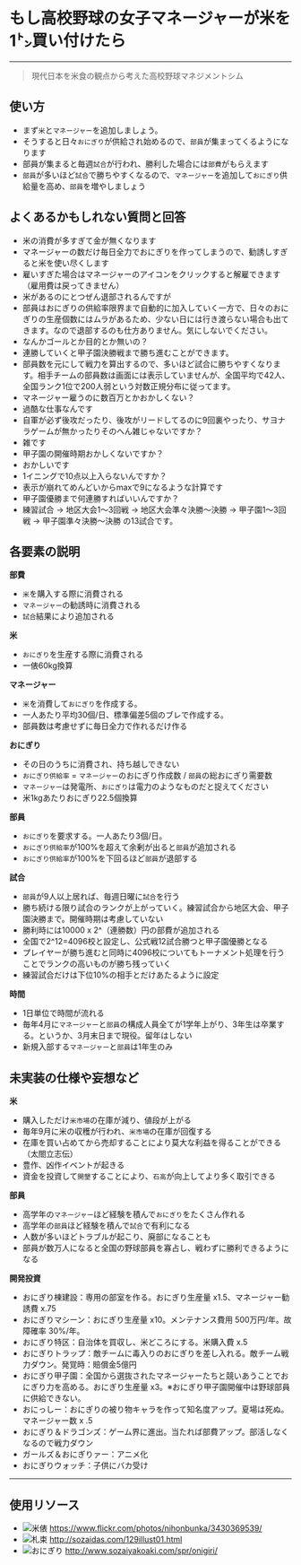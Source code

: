 # もし高校野球の女子マネージャーが米を1㌧買い付けたら

----

> 現代日本を米食の観点から考えた高校野球マネジメントシム

## 使い方

* まず`米`と`マネージャー`を追加しましょう。
* そうすると日々`おにぎり`が供給され始めるので、`部員`が集まってくるようになります
* 部員が集まると毎週`試合`が行われ、勝利した場合には`部費`がもらえます
* `部員`が多いほど`試合`で勝ちやすくなるので、`マネージャー`を追加して`おにぎり`供給量を高め、`部員`を増やしましょう

## よくあるかもしれない質問と回答

* 米の消費が多すぎて金が無くなります
 * マネージャーの数だけ毎日全力でおにぎりを作ってしまうので、勧誘しすぎると米を使い尽くします
 * 雇いすぎた場合はマネージャーのアイコンをクリックすると解雇できます（雇用費は戻ってきません）
* 米があるのにとつぜん退部されるんですが
 * 部員はおにぎりの供給率限界まで自動的に加入していく一方で、日々のおにぎりの生産個数にはムラがあるため、少ない日には行き渡らない場合も出てきます。なので退部するのも仕方ありません。気にしないでください。
* なんかゴールとか目的とか無いの？
 * 連勝していくと甲子園決勝戦まで勝ち進むことができます。
 * 部員数を元にして戦力を算出するので、多いほど試合に勝ちやすくなります。相手チームの部員数は画面には表示していませんが、全国平均で42人、全国ランク1位で200人弱という対数正規分布に従ってます。
* マネージャー雇うのに数百万とかおかしくない？
 * 過酷な仕事なんです
* 自軍が必ず後攻だったり、後攻がリードしてるのに9回裏やったり、サヨナラゲームが無かったりそのへん雑じゃないですか？
 * 雑です
* 甲子園の開催時期おかしくないですか？
 * おかしいです
* 1イニングで10点以上入らないんですか？
 * 表示が崩れてめんどいからmaxで9になるような計算です
* 甲子園優勝まで何連勝すればいいんですか？
 * 練習試合 → 地区大会1〜3回戦 → 地区大会準々決勝〜決勝 → 甲子園1〜3回戦 → 甲子園準々決勝〜決勝 の13試合です。

## 各要素の説明

**部費**

* `米`を購入する際に消費される
* `マネージャー`の勧誘時に消費される
* `試合`結果により追加される

**米**

* `おにぎり`を生産する際に消費される
* 一俵60kg換算

**マネージャー**

* `米`を消費して`おにぎり`を作成する。
* 一人あたり平均30個/日、標準偏差5個のブレで作成する。
* 部員数は考慮せずに毎日全力で作れるだけ作る

**おにぎり**

* その日のうちに消費され、持ち越しできない
* `おにぎり供給率` = `マネージャー`のおにぎり作成数 / `部員`の総おにぎり需要数
* `マネージャー`は発電所、`おにぎり`は電力のようなものだと捉えてください
* 米1kgあたりおにぎり22.5個換算

**部員**

* `おにぎり`を要求する。一人あたり3個/日。
* `おにぎり供給率`が100%を超えて余剰が出ると`部員`が追加される
* `おにぎり供給率`が100%を下回るほど`部員`が退部する

**試合**

* `部員`が9人以上居れば、毎週日曜に`試合`を行う
* 勝ち続ける限り試合のランクが上がっていく。練習試合から地区大会、甲子園決勝まで。開催時期は考慮していない
* 勝利時には10000 x 2^（連勝数）円の部費が追加される
* 全国で2^12=4096校と設定し、公式戦12試合勝つと甲子園優勝となる
* プレイヤーが勝ち進むと同時に4096校についてもトーナメント処理を行うことでランクの高いものが勝ち残っていく
* 練習試合だけは下位10%の相手とだけあたるように設定

**時間**

* 1日単位で時間が流れる
* 毎年4月に`マネージャー`と`部員`の構成人員全てが1学年上がり、3年生は卒業する。というか、3月末日まで現役。留年はしない
* 新規入部する`マネージャー`と`部員`は1年生のみ

## 未実装の仕様や妄想など

**米**

* 購入しただけ`米市場`の在庫が減り、値段が上がる
* 毎年9月に米の収穫が行われ、`米市場`の在庫が回復する
* 在庫を買い占めてから売却することにより莫大な利益を得ることができる（太閤立志伝）
* 豊作、凶作イベントが起きる
* 資金を投資して`開墾`することにより、`石高`が向上してより多く取引できる

**部員**

* 高学年の`マネージャー`ほど経験を積んで`おにぎり`をたくさん作れる
* 高学年の`部員`ほど経験を積んで`試合`で有利になる
* 人数が多いほどトラブルが起こり、廃部になることも
* 部員が数万人になると全国の野球部員を寡占し、戦わずに勝利できるようになる

**開発投資**

* おにぎり棟建設：専用の部室を作る。おにぎり生産量 x1.5、マネージャー勧誘費 x.75
* おにぎりマシーン：おにぎり生産量 x10。メンテナンス費用 500万円/年。故障確率 30%/年。
* おにぎり特区：自治体を買収し、米どころにする。米購入費 x.5
* おにぎりトラップ：敵チームに毒入りのおにぎりを差し入れる。敵チーム戦力ダウン。発覚時：賠償金5億円
* おにぎり甲子園：全国から選抜されたマネージャーたちと競いあうことでおにぎり力を高める。おにぎり生産量 x3。※おにぎり甲子園開催中は野球部員に供給できない。
* おにっしー：おにぎりの被り物キャラを作って知名度アップ。夏場は死ぬ。マネージャー数 x .5
* おにぎり＆ドラゴンズ：ゲーム界に進出。当たれば部費アップ。部活しなくなるので戦力ダウン
* ガールズ＆おにぎりァー：アニメ化
* おにぎりウォッチ：子供にバカ受け

----

## 使用リソース
* ![米俵](assets/images/rice_bale.jpg) https://www.flickr.com/photos/nihonbunka/3430369539/
* ![札束](assets/images/money.png) http://sozaidas.com/129illust01.html
* ![おにぎり](assets/images/onigiri-2.png) http://www.sozaiyakoaki.com/spr/onigiri/
